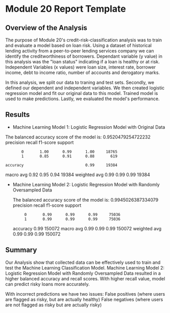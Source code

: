 # Module 20 Report Template

## Overview of the Analysis

The purpose of Module 20's credit-risk-classification analysis was to train and evaluate a model based on loan risk. Using a dataset of historical lending activity from a peer-to-peer lending services company we can identify the creditworthiness of borrowers. Dependant variable (y value) in this analysis was the "loan status" indicating if a loan is healthy or at risk. Independent Variables (x values) were loan size, interest rate, borrower income, debt to income ratio, number of accounts and derogatory marks.

In this analysis, we split our data to traning and test sets. Secondly, we defined our dependent and independent variables. We then created logistic regression model and fit our original data to this model. Trained model is used to make predictions. Lastly, we evaluated the model's performance.


 

## Results

* Machine Learning Model 1: Logistic Regression Model with Original Data

  
 The balanced accuracy score of the model is: 0.9520479254722232
 precision    recall  f1-score   support

           0       1.00      0.99      1.00     18765
           1       0.85      0.91      0.88       619

    accuracy                           0.99     19384
   macro avg       0.92      0.95      0.94     19384
weighted avg       0.99      0.99      0.99     19384



* Machine Learning Model 2: Logistic Regression Model with Randomly Oversampled Data

  
  The balanced accuracy score of the model is: 0.9945026387334079
         precision    recall  f1-score   support

           0       0.99      0.99      0.99     75036
           1       0.99      0.99      0.99     75036

    accuracy                           0.99    150072
   macro avg       0.99      0.99      0.99    150072
weighted avg       0.99      0.99      0.99    150072
  
  

## Summary

Our Analysis show that collected data can be effectively used to train and test the Machine Learning Classification Model. Machine Learning Model 2: Logistic Regression Model with Randomly Oversampled Data resulted in a higher balanced accuracy and recall scores.  With higher recall value, model can predict risky loans more accurately.  

With incorrect predictions we have two issues:
False positives (where users are flagged as risky, but are actually healthy)
False negatives (where users are not flagged as risky but are actually risky)








